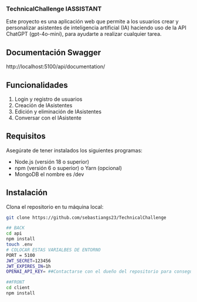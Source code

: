 ###  TechnicalChallenge IASSISTANT  ###

Este proyecto es una aplicación web que permite a los usuarios crear y personalizar asistentes de inteligencia artificial (IA) haciendo uso de la API ChatGPT (gpt-4o-mini), para ayudarte a realizar cualquier tarea.

## Documentación Swagger
http://localhost:5100/api/documentation/

## Funcionalidades

1) Login y registro de usuarios
2) Creación de IAsistentes
3) Edición y eliminación de IAsistentes
4) Conversar con el IAsistente

## Requisitos

Asegúrate de tener instalados los siguientes programas:

- Node.js (versión 18 o superior)
- npm (versión 6 o superior) o Yarn (opcional)
- MongoDB el nombre es /dev

## Instalación

Clona el repositorio en tu máquina local:

```bash
git clone https://github.com/sebastiangs23/TechnicalChallenge

## BACK
cd api
npm install
touch .env
# COLOCAR ESTAS VARIALBES DE ENTORNO
PORT = 5100
JWT_SECRET=123456
JWT_EXPIRES_IN=1h
OPENAI_API_KEY= ##Contactarse con el dueño del repositorio para conseguir la api de paga ## 

##FRONT
cd client
npm install

